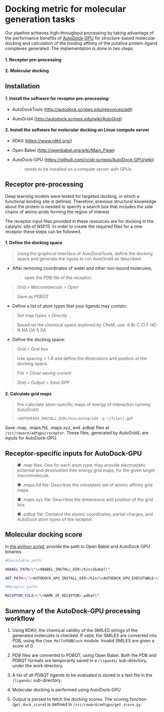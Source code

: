 # Docking metric for molecular generation tasks

Our pipeline achieves high-throughput processing by taking advantage of the performance benefits of  [AutoDock-GPU](https://doi.org/10.26434/chemrxiv.9702389.v1) for structure-based molecular docking and calculation of the binding affinity of the putative protein-ligand complexes generated. The implementation is done in two steps:

#### 1.  Receptor pre-processing

#### 2.  Molecular docking


## Installation

#### 1.  Install the software for receptor pre-processing:

-   AutoDockTools (http://autodock.scripps.edu/resources/adt)

-   AutoGrid4 (http://autodock.scripps.edu/wiki/AutoGrid)

#### 2.  Install the software for molecular docking on Linux compute server

-   RDKit (https://www.rdkit.org/)

-   Open Babel (http://openbabel.org/wiki/Main_Page)

-   AutoDock-GPU (https://github.com/ccsb-scripps/AutoDock-GPU/wiki)
    > needs to be installed on a compute server with GPUs


## Receptor pre-processing

Deep learning models were tested for targeted docking, in which a functional binding
site is defined. Therefore, previous structural knowledge about the
protein is needed to specify a search box that includes the side chains
of amino acids forming the region of interest.

The receptor input files provided in these resources are for docking in
the catalytic site of NSP15. In order to create the required files for a
new receptor these steps can be followed.

#### 1.  Define the docking space

> Using the graphical interface of AutoDockTools, define the docking
> space and generate the inputs to run AutoGrid4 as described:

-   After removing coordinates of water and other non-bound molecules,
    > open the PDB file of the receptor:

> *Grid \> Macromolecule \> Open*
>
> Save as PDBQT

-   Define a list of atom types that your ligands may contain:

> *Set map types \> Directly*
>
> Based on the chemical space explored by CReM, use: A Br C Cl F HD N NA
> OA S SA

-   Define the docking space:

> *Grid \> Grid box*
>
> Use spacing = 1 Å and define the dimensions and position of the
> docking space.
>
> *File \> Close saving current*
>
> *Grid \> Output \> Save GPF*

#### 2.  Calculate grid maps

> Pre-calculate atom-specific maps of energy of interaction running
> AutoGrid4:
>
> `<AUTOGRID4_INSTALL_DIR>/bin/autogrid4 -p \[file\].gpf`

Save .map, .maps.fld, .maps.xyz, and .pdbqt files at
`/src/reward/adtgpu/receptor`. These files, generated by
AutoGrid4, are inputs for AutoDock-GPU.


## Receptor-specific inputs for AutoDock-GPU

> ● .map files: One for each atom type, they provide electrostatic
> potential and desolvation free energy grid maps, for the given target
> macromolecule.
>
> ● .maps.fld file: Describes the consistent set of atomic affinity grid
> maps.
>
> ● .maps.xyz file: Describes the dimensions and position of the grid
> box.
>
> ● .pdbqt file: Contains the atomic coordinates, partial charges, and
> AutoDock atom types of the receptor.


## Molecular docking score

In [the python script](get_score.py), provide the path to Open Babel and AutoDock-GPU binaries:

```bash
#Executable paths

OBABEL_PATH=\"\<OBABEL_INSTALL_DIR>/bin/obabel\"

ADT_PATH=\"\<AUTODOCK_GPU_INSTALL_DIR>/bin/\<AUTODOCK_GPU_EXECUTABLE>\"

#Receptor paths

RECEPTOR_FILE=\"\<NAME_OF_RECEPTOR>.pdbqt\"
```


## Summary of the AutoDock-GPU processing workflow

1.  Using RDKit, the chemical validity of the SMILES strings of the generated molecules is checked. If valid, the SMILES are converted into PDB, using the `Chem.MolToPDBBlock` module. Invalid SMILES are given a score of 0.

2.  PDB files are converted to PDBQT, using Open Babel. Both the PDB and PDBQT formats are temporarily saved in a `/ligands/` sub-directory, under the work directory.

3.  A list of all PDBQT ligands to be evaluated is stored in a text file in the `/ligands/` sub-directory.

4.  Molecular docking is performed using AutoDock-GPU

5.  Output is parsed to fetch the docking scores. The scoring function (`get_dock_score`) is defined in `/src/reward/adtgpu/get_score.py`.
